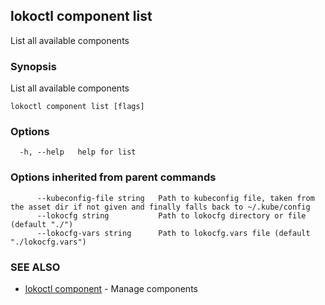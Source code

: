 ## lokoctl component list

List all available components

### Synopsis

List all available components

```
lokoctl component list [flags]
```

### Options

```
  -h, --help   help for list
```

### Options inherited from parent commands

```
      --kubeconfig-file string   Path to kubeconfig file, taken from the asset dir if not given and finally falls back to ~/.kube/config
      --lokocfg string           Path to lokocfg directory or file (default "./")
      --lokocfg-vars string      Path to lokocfg.vars file (default "./lokocfg.vars")
```

### SEE ALSO

* [lokoctl component](lokoctl_component.md)	 - Manage components

